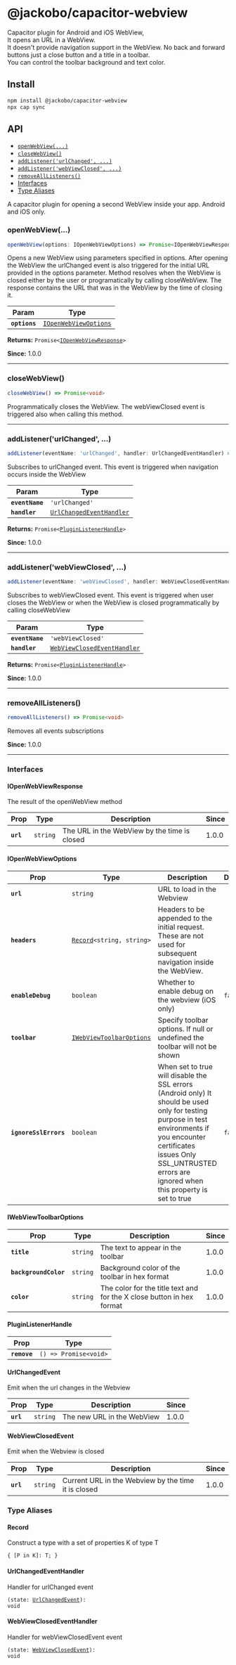 # @jackobo/capacitor-webview

Capacitor plugin for Android and iOS WebView,  
It opens an URL in a WebView.  
It doesn't provide navigation support in the WebView. No back and forward buttons just a close button and a title in a toolbar.  
You can control the toolbar background and text color.    

## Install

```bash
npm install @jackobo/capacitor-webview
npx cap sync
```

## API

<docgen-index>

* [`openWebView(...)`](#openwebview)
* [`closeWebView()`](#closewebview)
* [`addListener('urlChanged', ...)`](#addlistenerurlchanged-)
* [`addListener('webViewClosed', ...)`](#addlistenerwebviewclosed-)
* [`removeAllListeners()`](#removealllisteners)
* [Interfaces](#interfaces)
* [Type Aliases](#type-aliases)

</docgen-index>

<docgen-api>
<!--Update the source file JSDoc comments and rerun docgen to update the docs below-->

A capacitor plugin for opening a second WebView inside your app.
Android and iOS only.

### openWebView(...)

```typescript
openWebView(options: IOpenWebViewOptions) => Promise<IOpenWebViewResponse>
```

Opens a new WebView using parameters specified in options.
After opening the WebView the urlChanged event is also triggered for the initial URL provided in the options parameter.
Method resolves when the WebView is closed either by the user or programatically by calling closeWebView.
The response contains the URL that was in the WebView by the time of closing it.

| Param         | Type                                                                |
| ------------- | ------------------------------------------------------------------- |
| **`options`** | <code><a href="#iopenwebviewoptions">IOpenWebViewOptions</a></code> |

**Returns:** <code>Promise&lt;<a href="#iopenwebviewresponse">IOpenWebViewResponse</a>&gt;</code>

**Since:** 1.0.0

--------------------


### closeWebView()

```typescript
closeWebView() => Promise<void>
```

Programmatically closes the WebView. The webViewClosed event is triggered also when calling this method.

--------------------


### addListener('urlChanged', ...)

```typescript
addListener(eventName: 'urlChanged', handler: UrlChangedEventHandler) => Promise<PluginListenerHandle>
```

Subscribes to urlChanged event.
This event is triggered when navigation occurs inside the WebView

| Param           | Type                                                                      |
| --------------- | ------------------------------------------------------------------------- |
| **`eventName`** | <code>'urlChanged'</code>                                                 |
| **`handler`**   | <code><a href="#urlchangedeventhandler">UrlChangedEventHandler</a></code> |

**Returns:** <code>Promise&lt;<a href="#pluginlistenerhandle">PluginListenerHandle</a>&gt;</code>

**Since:** 1.0.0

--------------------


### addListener('webViewClosed', ...)

```typescript
addListener(eventName: 'webViewClosed', handler: WebViewClosedEventHandler) => Promise<PluginListenerHandle>
```

Subscribes to webViewClosed event.
This event is triggered when user closes the WebView or when the WebView is closed programmatically by calling closeWebView

| Param           | Type                                                                            |
| --------------- | ------------------------------------------------------------------------------- |
| **`eventName`** | <code>'webViewClosed'</code>                                                    |
| **`handler`**   | <code><a href="#webviewclosedeventhandler">WebViewClosedEventHandler</a></code> |

**Returns:** <code>Promise&lt;<a href="#pluginlistenerhandle">PluginListenerHandle</a>&gt;</code>

**Since:** 1.0.0

--------------------


### removeAllListeners()

```typescript
removeAllListeners() => Promise<void>
```

Removes all events subscriptions

**Since:** 1.0.0

--------------------


### Interfaces


#### IOpenWebViewResponse

The result of the openWebView method

| Prop      | Type                | Description                                  | Since |
| --------- | ------------------- | -------------------------------------------- | ----- |
| **`url`** | <code>string</code> | The URL in the WebView by the time is closed | 1.0.0 |


#### IOpenWebViewOptions

| Prop                  | Type                                                                      | Description                                                                                                                                                                                                                              | Default            | Since |
| --------------------- | ------------------------------------------------------------------------- | ---------------------------------------------------------------------------------------------------------------------------------------------------------------------------------------------------------------------------------------- | ------------------ | ----- |
| **`url`**             | <code>string</code>                                                       | URL to load in the Webview                                                                                                                                                                                                               |                    | 1.0.0 |
| **`headers`**         | <code><a href="#record">Record</a>&lt;string, string&gt;</code>           | Headers to be appended to the initial request. These are not used for subsequent navigation inside the WebView.                                                                                                                          |                    | 1.0.0 |
| **`enableDebug`**     | <code>boolean</code>                                                      | Whether to enable debug on the webview (iOS only)                                                                                                                                                                                        | <code>false</code> | 1.0.0 |
| **`toolbar`**         | <code><a href="#iwebviewtoolbaroptions">IWebViewToolbarOptions</a></code> | Specify toolbar options. If null or undefined the toolbar will not be shown                                                                                                                                                              |                    | 1.0.0 |
| **`ignoreSslErrors`** | <code>boolean</code>                                                      | When set to true will disable the SSL errors (Android only) It should be used only for testing purpose in test environments if you encounter certificates issues Only SSL_UNTRUSTED errors are ignored when this property is set to true | <code>false</code> | 1.0.0 |


#### IWebViewToolbarOptions

| Prop                  | Type                | Description                                                           | Since |
| --------------------- | ------------------- | --------------------------------------------------------------------- | ----- |
| **`title`**           | <code>string</code> | The text to appear in the toolbar                                     | 1.0.0 |
| **`backgroundColor`** | <code>string</code> | Background color of the toolbar in hex format                         | 1.0.0 |
| **`color`**           | <code>string</code> | The color for the title text and for the X close button in hex format | 1.0.0 |


#### PluginListenerHandle

| Prop         | Type                                      |
| ------------ | ----------------------------------------- |
| **`remove`** | <code>() =&gt; Promise&lt;void&gt;</code> |


#### UrlChangedEvent

Emit when the url changes in the Webview

| Prop      | Type                | Description                | Since |
| --------- | ------------------- | -------------------------- | ----- |
| **`url`** | <code>string</code> | The new URL in the WebView | 1.0.0 |


#### WebViewClosedEvent

Emit when the Webview is closed

| Prop      | Type                | Description                                         | Since |
| --------- | ------------------- | --------------------------------------------------- | ----- |
| **`url`** | <code>string</code> | Current URL in the Webview by the time it is closed | 1.0.0 |


### Type Aliases


#### Record

Construct a type with a set of properties K of type T

<code>{ [P in K]: T; }</code>


#### UrlChangedEventHandler

Handler for urlChanged event

<code>(state: <a href="#urlchangedevent">UrlChangedEvent</a>): void</code>


#### WebViewClosedEventHandler

Handler for webViewClosedEvent event

<code>(state: <a href="#webviewclosedevent">WebViewClosedEvent</a>): void</code>

</docgen-api>
